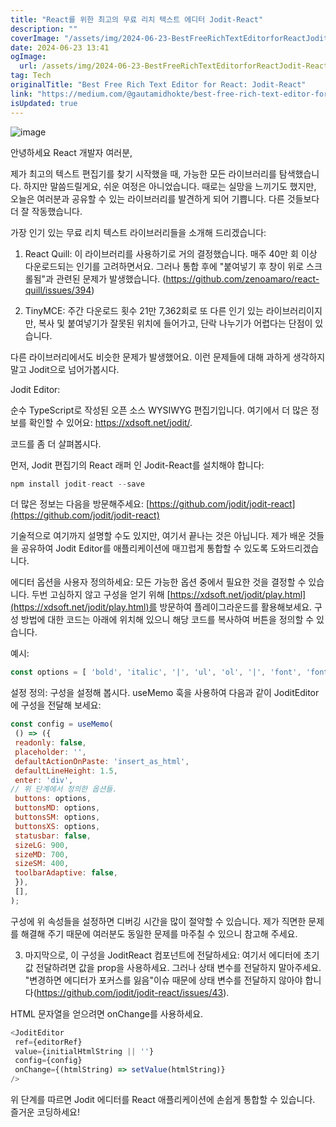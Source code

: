 ```yaml
---
title: "React를 위한 최고의 무료 리치 텍스트 에디터 Jodit-React"
description: ""
coverImage: "/assets/img/2024-06-23-BestFreeRichTextEditorforReactJodit-React_0.png"
date: 2024-06-23 13:41
ogImage: 
  url: /assets/img/2024-06-23-BestFreeRichTextEditorforReactJodit-React_0.png
tag: Tech
originalTitle: "Best Free Rich Text Editor for React: Jodit-React"
link: "https://medium.com/@gautamidhokte/best-free-rich-text-editor-for-react-jodit-react-9e1161b8472c"
isUpdated: true
---
```





![image](/assets/img/2024-06-23-BestFreeRichTextEditorforReactJodit-React_0.png)

안녕하세요 React 개발자 여러분,

제가 최고의 텍스트 편집기를 찾기 시작했을 때, 가능한 모든 라이브러리를 탐색했습니다. 하지만 말씀드릴게요, 쉬운 여정은 아니었습니다. 때로는 실망을 느끼기도 했지만, 오늘은 여러분과 공유할 수 있는 라이브러리를 발견하게 되어 기쁩니다. 다른 것들보다 더 잘 작동했습니다.

가장 인기 있는 무료 리치 텍스트 라이브러리들을 소개해 드리겠습니다:

<div class="content-ad"></div>

1. React Quill:
이 라이브러리를 사용하기로 거의 결정했습니다. 매주 40만 회 이상 다운로드되는 인기를 고려하면서요. 그러나 통합 후에 "붙여넣기 후 창이 위로 스크롤됨"과 관련된 문제가 발생했습니다. (https://github.com/zenoamaro/react-quill/issues/394)

2. TinyMCE:
주간 다운로드 횟수 21만 7,362회로 또 다른 인기 있는 라이브러리이지만, 복사 및 붙여넣기가 잘못된 위치에 들어가고, 단락 나누기가 어렵다는 단점이 있습니다.

다른 라이브러리에서도 비슷한 문제가 발생했어요. 이런 문제들에 대해 과하게 생각하지 말고 Jodit으로 넘어가봅시다.

Jodit Editor:

<div class="content-ad"></div>

순수 TypeScript로 작성된 오픈 소스 WYSIWYG 편집기입니다. 여기에서 더 많은 정보를 확인할 수 있어요: https://xdsoft.net/jodit/.

코드를 좀 더 살펴봅시다.

먼저, Jodit 편집기의 React 래퍼 인 Jodit-React를 설치해야 합니다:

```js
npm install jodit-react --save
```

<div class="content-ad"></div>

더 많은 정보는 다음을 방문해주세요: [https://github.com/jodit/jodit-react](https://github.com/jodit/jodit-react)

기술적으로 여기까지 설명할 수도 있지만, 여기서 끝나는 것은 아닙니다. 제가 배운 것들을 공유하여 Jodit Editor를 애플리케이션에 매끄럽게 통합할 수 있도록 도와드리겠습니다.

에디터 옵션을 사용자 정의하세요:
모든 가능한 옵션 중에서 필요한 것을 결정할 수 있습니다. 두번 고심하지 않고 구성을 얻기 위해 [https://xdsoft.net/jodit/play.html](https://xdsoft.net/jodit/play.html)를 방문하여 플레이그라운드를 활용해보세요. 구성 방법에 대한 코드는 아래에 위치해 있으니 해당 코드를 복사하여 버튼을 정의할 수 있습니다.

예시:

<div class="content-ad"></div>

```js
const options = [ 'bold', 'italic', '|', 'ul', 'ol', '|', 'font', 'fontsize', '|', 'outdent', 'indent', 'align', '|', 'hr', '|', 'fullsize', 'brush', '|', 'table', 'link', '|', 'undo', 'redo',];
```

설정 정의:
구성을 설정해 봅시다. useMemo 훅을 사용하여 다음과 같이 JoditEditor에 구성을 전달해 보세요:

```js
const config = useMemo(
 () => ({
 readonly: false,
 placeholder: '',
 defaultActionOnPaste: 'insert_as_html',
 defaultLineHeight: 1.5,
 enter: 'div',
// 위 단계에서 정의한 옵션들.
 buttons: options,
 buttonsMD: options,
 buttonsSM: options,
 buttonsXS: options,
 statusbar: false,
 sizeLG: 900,
 sizeMD: 700,
 sizeSM: 400,
 toolbarAdaptive: false,
 }),
 [],
);
```

구성에 위 속성들을 설정하면 디버깅 시간을 많이 절약할 수 있습니다. 제가 직면한 문제를 해결해 주기 때문에 여러분도 동일한 문제를 마주칠 수 있으니 참고해 주세요.

<div class="content-ad"></div>

3. 마지막으로, 이 구성을 JoditReact 컴포넌트에 전달하세요:
여기서 에디터에 초기 값 전달하려면 값을 prop을 사용하세요. 그러나 상태 변수를 전달하지 말아주세요. "변경하면 에디터가 포커스를 잃음"이슈 때문에 상태 변수를 전달하지 않아야 합니다(https://github.com/jodit/jodit-react/issues/43).

HTML 문자열을 얻으려면 onChange를 사용하세요.

```js
<JoditEditor
 ref={editorRef}
 value={initialHtmlString || ''}
 config={config}
 onChange={(htmlString) => setValue(htmlString)}
/>
```

위 단계를 따르면 Jodit 에디터를 React 애플리케이션에 손쉽게 통합할 수 있습니다. 즐거운 코딩하세요!